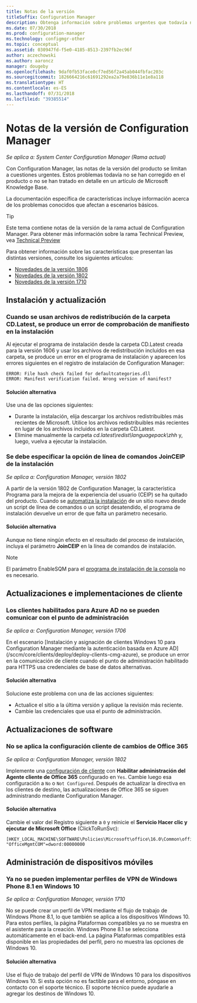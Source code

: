 ```yaml
---
title: Notas de la versión
titleSuffix: Configuration Manager
description: Obtenga información sobre problemas urgentes que todavía no se han corregido en el producto o no se han tratado en un artículo de Microsoft Knowledge Base.
ms.date: 07/30/2018
ms.prod: configuration-manager
ms.technology: configmgr-other
ms.topic: conceptual
ms.assetid: 030947fd-f5e0-4185-8513-2397fb2ec96f
author: aczechowski
ms.author: aaroncz
manager: dougeby
ms.openlocfilehash: 9daf0fb53face0cf7ed56f2a45ab044fbfac203c
ms.sourcegitcommit: 1826664216c61691292ea2a79e836b11e1e8a118
ms.translationtype: HT
ms.contentlocale: es-ES
ms.lasthandoff: 07/31/2018
ms.locfileid: "39385514"
---
```

# <a name="release-notes-for-configuration-manager"></a>Notas de la versión de Configuration Manager

*Se aplica a: System Center Configuration Manager (Rama actual)*

Con Configuration Manager, las notas de la versión del producto se limitan a cuestiones urgentes. Estos problemas todavía no se han corregido en el producto o no se han tratado en detalle en un artículo de Microsoft Knowledge Base.  

La documentación específica de características incluye información acerca de los problemas conocidos que afectan a escenarios básicos.  

> [!TIP]  
>  Este tema contiene notas de la versión de la rama actual de Configuration Manager. Para obtener más información sobre la rama Technical Preview, vea [Technical Preview](../../../../core/get-started/technical-preview.md)  

Para obtener información sobre las características que presentan las distintas versiones, consulte los siguientes artículos:
- [Novedades de la versión 1806](/sccm/core/plan-design/changes/whats-new-in-version-1806)  
- [Novedades de la versión 1802](/sccm/core/plan-design/changes/whats-new-in-version-1802)
- [Novedades de la versión 1710](/sccm/core/plan-design/changes/whats-new-in-version-1710)



## <a name="setup-and-upgrade"></a>Instalación y actualización  


### <a name="when-using-redistributable-files-from-the-cdlatest-folder-setup-fails-with-a-manifest-verification-error"></a>Cuando se usan archivos de redistribución de la carpeta CD.Latest, se produce un error de comprobación de manifiesto en la instalación
<!-- 510080, 490569  -->

Al ejecutar el programa de instalación desde la carpeta CD.Latest creada para la versión 1606 y usar los archivos de redistribución incluidos en esa carpeta, se produce un error en el programa de instalación y aparecen los errores siguientes en el registro de instalación de Configuration Manager:

  `ERROR: File hash check failed for defaultcategories.dll`  
  `ERROR: Manifest verification failed. Wrong version of manifest?`

#### <a name="workaround"></a>Solución alternativa
Use una de las opciones siguientes:
 - Durante la instalación, elija descargar los archivos redistribuibles más recientes de Microsoft. Utilice los archivos redistribuibles más recientes en lugar de los archivos incluidos en la carpeta CD.Latest.
 - Elimine manualmente la carpeta *cd.latest\redist\languagepack\zhh* y, luego, vuelva a ejecutar la instalación.


### <a name="setup-command-line-option-joinceip-must-be-specified"></a>Se debe especificar la opción de línea de comandos JoinCEIP de la instalación
<!--510806-->
*Se aplica a: Configuration Manager, versión 1802*

A partir de la versión 1802 de Configuration Manager, la característica Programa para la mejora de la experiencia del usuario (CEIP) se ha quitado del producto. Cuando se [automatiza la instalación](/sccm/core/servers/deploy/install/command-line-options-for-setup) de un sitio nuevo desde un script de línea de comandos o un script desatendido, el programa de instalación devuelve un error de que falta un parámetro necesario. 

#### <a name="workaround"></a>Solución alternativa
Aunque no tiene ningún efecto en el resultado del proceso de instalación, incluya el parámetro **JoinCEIP** en la línea de comandos de instalación.

 > [!Note]  
 > El parámetro EnableSQM para el [programa de instalación de la consola](/sccm/core/servers/deploy/install/install-consoles) no es necesario.



<!-- ## Backup and recovery  -->


## <a name="client-deployment-and-upgrade"></a>Actualizaciones e implementaciones de cliente

### <a name="azure-ad-enabled-clients-cant-communicate-with-management-point"></a>Los clientes habilitados para Azure AD no se pueden comunicar con el punto de administración
<!--501089-->
*Se aplica a: Configuration Manager, versión 1706*
<!--also fixed in 1710 HFRU--> En el escenario [Instalación y asignación de clientes Windows 10 para Configuration Manager mediante la autenticación basada en Azure AD](/sccm/core/clients/deploy/deploy-clients-cmg-azure), se produce un error en la comunicación de cliente cuando el punto de administración habilitado para HTTPS usa credenciales de base de datos alternativas. 

#### <a name="workaround"></a>Solución alternativa
Solucione este problema con una de las acciones siguientes:
- Actualice el sitio a la última versión y aplique la revisión más reciente.
- Cambie las credenciales que usa el punto de administración.


<!-- ## Operating system deployment  -->



## <a name="software-updates"></a>Actualizaciones de software

### <a name="changing-office-365-client-setting-doesnt-apply"></a>No se aplica la configuración cliente de cambios de Office 365 
<!--511551-->
*Se aplica a: Configuration Manager, versión 1802*  

Implemente una [configuración de cliente](/sccm/core/clients/deploy/about-client-settings#enable-management-of-the-office-365-client-agent) con **Habilitar administración del Agente cliente de Office 365** configurado en `Yes`. Cambie luego esa configuración a `No` o `Not Configured`. Después de actualizar la directiva en los clientes de destino, las actualizaciones de Office 365 se siguen administrando mediante Configuration Manager. 

#### <a name="workaround"></a>Solución alternativa
Cambie el valor del Registro siguiente a `0` y reinicie el **Servicio Hacer clic y ejecutar de Microsoft Office** (ClickToRunSvc):

```
[HKEY_LOCAL_MACHINE\SOFTWARE\Policies\Microsoft\office\16.0\Common\officeupdate]
"OfficeMgmtCOM"=dword:00000000
```



## <a name="mobile-device-management"></a>Administración de dispositivos móviles  

### <a name="you-can-no-longer-deploy-windows-phone-81-vpn-profiles-to-windows-10"></a>Ya no se pueden implementar perfiles de VPN de Windows Phone 8.1 en Windows 10
<!-- 503274  -->
*Se aplica a: Configuration Manager, versión 1710*

No se puede crear un perfil de VPN mediante el flujo de trabajo de Windows Phone 8.1, lo que también se aplica a los dispositivos Windows 10. Para estos perfiles, la página Plataformas compatibles ya no se muestra en el asistente para la creación. Windows Phone 8.1 se selecciona automáticamente en el back-end. La página Plataformas compatibles está disponible en las propiedades del perfil, pero no muestra las opciones de Windows 10.

#### <a name="workaround"></a>Solución alternativa
 Use el flujo de trabajo del perfil de VPN de Windows 10 para los dispositivos Windows 10. Si esta opción no es factible para el entorno, póngase en contacto con el soporte técnico. El soporte técnico puede ayudarle a agregar los destinos de Windows 10.



<!-- ## Reports and monitoring    -->
<!-- ## Conditional access   -->
<!-- ## Endpoint Protection -->
